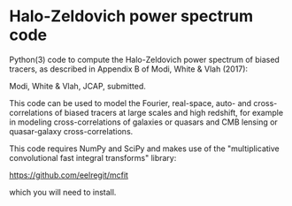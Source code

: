 # Halo-Zeldovich power spectrum code

Python(3) code to compute the Halo-Zeldovich power spectrum of biased
tracers, as described in Appendix B of Modi, White & Vlah (2017):

Modi, White & Vlah, JCAP, submitted.

This code can be used to model the Fourier, real-space, auto- and
cross-correlations of biased tracers at large scales and high redshift,
for example in modeling cross-correlations of galaxies or quasars
and CMB lensing or quasar-galaxy cross-correlations.

This code requires NumPy and SciPy and makes use of the
"multiplicative convolutional fast integral transforms"
library:

https://github.com/eelregit/mcfit

which you will need to install.
